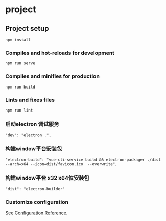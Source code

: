 # project

## Project setup
```
npm install
```

### Compiles and hot-reloads for development
```
npm run serve
```

### Compiles and minifies for production
```
npm run build
```

### Lints and fixes files
```
npm run lint
```


### 启动electron 调试服务
```
"dev": "electron .",
```


### 构建window平台安装包
```
"electron-build": "vue-cli-service build && electron-packager ./dist  --arch=x64 --icon=dist/favicon.ico  --overwrite",
```


### 构建window平台 x32 x64位安装包
```
"dist": "electron-builder"
```





### Customize configuration
See [Configuration Reference](https://cli.vuejs.org/config/).
